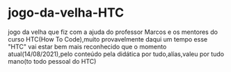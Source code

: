 # jogo-da-velha-HTC
jogo da velha que fiz com a ajuda do professor Marcos e os mentores do curso HTC(How To Code),muito provavelmente daqui um tempo esse "HTC" vai estar bem mais reconhecido que o momento atual(14/08/2021),pelo conteúdo pela didática por tudo,alías,valeu por tudo mano(to todo pessoal do HTC)
